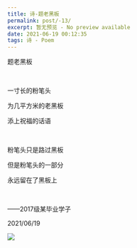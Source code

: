 ```yaml
---
title: 诗-题老黑板
permalink: post/-13/
excerpt: 暂无预览 - No preview available
date: 2021-06-19 00:12:35
tags: 诗 - Poem
---
```


 题老黑板

<br>

一寸长的粉笔头

为几平方米的老黑板

添上祝福的话语

<br>

粉笔头只是路过黑板

但是粉笔头的一部分

永远留在了黑板上

<br>

——2017级某毕业学子

2021/06/19

![](1.jpg)